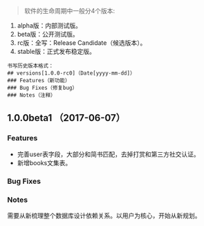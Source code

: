 > 软件的生命周期中一般分4个版本:
1. alpha版：内部测试版。
2. beta版：公开测试版。
3. rc版：全写：Release Candidate（候选版本）。
4. stable版：正式发布稳定版。
```
书写历史版本格式：
## versions[1.0.0-rc0]（Date[yyyy-mm-dd]）
### Features（新功能）
### Bug Fixes（修复bug）
### Notes（注释）
```

## 1.0.0beta1 （2017-06-07）
### Features
- 完善user表字段，大部分和简书匹配，去掉打赏和第三方社交认证。
- 新增books文集表。
### Bug Fixes

### Notes
需要从新梳理整个数据库设计依赖关系。以用户为核心，开始从新规划。